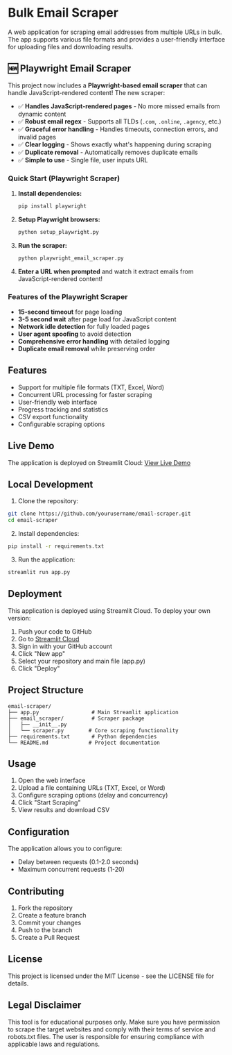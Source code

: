 # Bulk Email Scraper

A web application for scraping email addresses from multiple URLs in bulk. The app supports various file formats and provides a user-friendly interface for uploading files and downloading results.

## 🆕 Playwright Email Scraper

This project now includes a **Playwright-based email scraper** that can handle JavaScript-rendered content! The new scraper:

- ✅ **Handles JavaScript-rendered pages** - No more missed emails from dynamic content
- ✅ **Robust email regex** - Supports all TLDs (`.com`, `.online`, `.agency`, etc.)
- ✅ **Graceful error handling** - Handles timeouts, connection errors, and invalid pages
- ✅ **Clear logging** - Shows exactly what's happening during scraping
- ✅ **Duplicate removal** - Automatically removes duplicate emails
- ✅ **Simple to use** - Single file, user inputs URL

### Quick Start (Playwright Scraper)

1. **Install dependencies:**
   ```bash
   pip install playwright
   ```

2. **Setup Playwright browsers:**
   ```bash
   python setup_playwright.py
   ```

3. **Run the scraper:**
   ```bash
   python playwright_email_scraper.py
   ```

4. **Enter a URL when prompted** and watch it extract emails from JavaScript-rendered content!

### Features of the Playwright Scraper

- **15-second timeout** for page loading
- **3-5 second wait** after page load for JavaScript content
- **Network idle detection** for fully loaded pages
- **User agent spoofing** to avoid detection
- **Comprehensive error handling** with detailed logging
- **Duplicate email removal** while preserving order

## Features

- Support for multiple file formats (TXT, Excel, Word)
- Concurrent URL processing for faster scraping
- User-friendly web interface
- Progress tracking and statistics
- CSV export functionality
- Configurable scraping options

## Live Demo

The application is deployed on Streamlit Cloud:
[View Live Demo](https://your-app-name.streamlit.app)

## Local Development

1. Clone the repository:
```bash
git clone https://github.com/yourusername/email-scraper.git
cd email-scraper
```

2. Install dependencies:
```bash
pip install -r requirements.txt
```

3. Run the application:
```bash
streamlit run app.py
```

## Deployment

This application is deployed using Streamlit Cloud. To deploy your own version:

1. Push your code to GitHub
2. Go to [Streamlit Cloud](https://streamlit.io/cloud)
3. Sign in with your GitHub account
4. Click "New app"
5. Select your repository and main file (app.py)
6. Click "Deploy"

## Project Structure

```
email-scraper/
├── app.py                 # Main Streamlit application
├── email_scraper/         # Scraper package
│   ├── __init__.py
│   └── scraper.py        # Core scraping functionality
├── requirements.txt       # Python dependencies
└── README.md             # Project documentation
```

## Usage

1. Open the web interface
2. Upload a file containing URLs (TXT, Excel, or Word)
3. Configure scraping options (delay and concurrency)
4. Click "Start Scraping"
5. View results and download CSV

## Configuration

The application allows you to configure:
- Delay between requests (0.1-2.0 seconds)
- Maximum concurrent requests (1-20)

## Contributing

1. Fork the repository
2. Create a feature branch
3. Commit your changes
4. Push to the branch
5. Create a Pull Request

## License

This project is licensed under the MIT License - see the LICENSE file for details.

## Legal Disclaimer

This tool is for educational purposes only. Make sure you have permission to scrape the target websites and comply with their terms of service and robots.txt files. The user is responsible for ensuring compliance with applicable laws and regulations. 